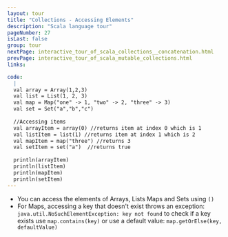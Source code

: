 ```yaml
---
layout: tour
title: "Collections - Accessing Elements"
description: "Scala language tour"
pageNumber: 27
isLast: false
group: tour
nextPage: interactive_tour_of_scala_collections__concatenation.html
prevPage: interactive_tour_of_scala_mutable_collections.html
links:

code:
  |
  val array = Array(1,2,3)   
  val list = List(1, 2, 3)  
  val map = Map("one" -> 1, "two" -> 2, "three" -> 3)   
  val set = Set("a","b","c")  
  
  //Accessing items   
  val arrayItem = array(0) //returns item at index 0 which is 1  
  val listItem = list(1) //returns item at index 1 which is 2  
  val mapItem = map("three") //returns 3  
  val setItem = set("a")  //returns true  
  
  println(arrayItem)  
  println(listItem)  
  println(mapItem)  
  println(setItem)  
---
```


- You can access the elements of Arrays, Lists Maps and Sets using `()`
- For Maps, accessing a key that doesn't exist throws an exception: `java.util.NoSuchElementException: key not found` to check if a key exists use `map.contains(key)` or use a default value: `map.getOrElse(key, defaultValue)`